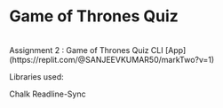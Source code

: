 # Game of Thrones Quiz 
<br>
Assignment 2 : Game of Thrones Quiz CLI [App](https://replit.com/@SANJEEVKUMAR50/markTwo?v=1)


Libraries used:

Chalk
Readline-Sync
